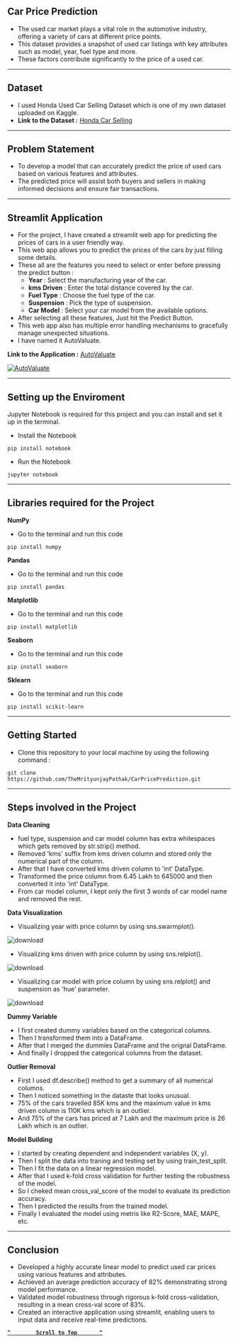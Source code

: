 ## Car Price Prediction
- The used car market plays a vital role in the automotive industry, offering a variety of cars at different price points.
- This dataset provides a snapshot of used car listings with key attributes such as model, year, fuel type and more.
- These factors contribute significantly to the price of a used car.

<hr>

## Dataset
- I used Honda Used Car Selling Dataset which is one of my own dataset uploaded on Kaggle.
- **Link to the Dataset :** [Honda Car Selling](https://www.kaggle.com/datasets/themrityunjaypathak/honda-car-selling)

<hr>

## Problem Statement
- To develop a model that can accurately predict the price of used cars based on various features and attributes.
- The predicted price will assist both buyers and sellers in making informed decisions and ensure fair transactions.

<hr>

## Streamlit Application
- For the project, I have created a streamlit web app for predicting the prices of cars in a user friendly way.
- This web app allows you to predict the prices of the cars by just filling some details.
- These all are the features you need to select or enter before pressing the predict button :
    - **Year** : Select the manufacturing year of the car.
    - **kms Driven** : Enter the total distance covered by the car.
    - **Fuel Type** : Choose the fuel type of the car.
    - **Suspension** : Pick the type of suspension.
    - **Car Model** : Select your car model from the available options.
- After selecting all these features, Just hit the Predict Button.
- This web app also has multiple error handling mechanisms to gracefully manage unexpected situations.
- I have named it AutoValuate.
  
**Link to the Application :** [AutoValuate](https://car-price-prediction-using-lr.streamlit.app/)

<a href="https://car-price-prediction-using-lr.streamlit.app/"><img title="AutoValuate" src="https://github.com/TheMrityunjayPathak/CarPricePrediction/assets/123563634/9c4ed16e-6741-48db-88ed-778c212ac380"></a>

<hr>

## Setting up the Enviroment
Jupyter Notebook is required for this project and you can install and set it up in the terminal.
- Install the Notebook
```
pip install notebook
```
- Run the Notebook
```
jupyter notebook
```

<hr>

## Libraries required for the Project
**NumPy**
- Go to the terminal and run this code
```
pip install numpy
```
**Pandas**
- Go to the terminal and run this code
```
pip install pandas
```
**Matplotlib**
- Go to the terminal and run this code
```
pip install matplotlib
```
**Seaborn**
- Go to the terminal and run this code
```
pip install seaborn
```
**Sklearn**
- Go to the terminal and run this code
```
pip install scikit-learn
```

<hr>

## Getting Started
- Clone this repository to your local machine by using the following command :
```
git clone https://github.com/TheMrityunjayPathak/CarPricePrediction.git
```

<hr>

## Steps involved in the Project

**Data Cleaning**
- fuel type, suspension and car model column has extra whitespaces which gets removed by str.strip() method.
- Removed 'kms' suffix from kms driven column and stored only the numerical part of the column.
- After that I have converted kms driven column to 'int' DataType.
- Transformed the price column from 6.45 Lakh to 645000 and then converted it into 'int' DataType.
- From car model column, I kept only the first 3 words of car model name and removed the rest.

**Data Visualization**
- Visualizing year with price column by using sns.swarmplot().
  
![download](https://github.com/TheMrityunjayPathak/CarPricePrediction/assets/123563634/5e23ec76-ebe0-4f42-9d72-24b881eceeff)
- Visualizing kms driven with price column by using sns.relplot().

![download](https://github.com/TheMrityunjayPathak/CarPricePrediction/assets/123563634/3d7c4b1f-a2b3-47c7-8e0d-86c49aa80313)
- Visualizing car model with price column by using sns.relplot() and suspension as 'hue' parameter.
  
![download](https://github.com/TheMrityunjayPathak/CarPricePrediction/assets/123563634/c5faa6d5-46ed-4995-82fe-ec042beca0e4)

**Dummy Variable**
- I first created dummy variables based on the categorical columns.
- Then I transformed them into a DataFrame.
- After that I merged the dummies DataFrame and the orignal DataFrame.
- And finally I dropped the categorical columns from the dataset.

**Outlier Removal**
- First I used df.describe() method to get a summary of all numerical columns.
- Then I noticed something in the dataste that looks unusual.
- 75% of the cars travelled 85K kms and the maximum value in kms driven column is 110K kms which is an outlier.
- And 75% of the cars has priced at 7 Lakh and the maximum price is 26 Lakh which is an outlier.

**Model Building**
- I started by creating dependent and independent variables (X, y).
- Then I split the data into traning and testing set by using train_test_split.
- Then I fit the data on a linear regression model.
- After that I used k-fold cross validation for further testing the robustness of the model.
- So I cheked mean cross_val_score of the model to evaluate its prediction accuracy.
- Then I predicted the results from the trained model.
- Finally I evaluated the model using metris like R2-Score, MAE, MAPE, etc.

<hr>

## Conclusion
- Developed a highly accurate linear model to predict used car prices using various features and attributes.
- Achieved an average prediction accuracy of 82% demonstrating strong model performance.
- Validated model robustness through rigorous k-fold cross-validation, resulting in a mean cross-val score of 83%.
- Created an interactive application using streamlit, enabling users to input data and receive real-time predictions.

<div align='left'>
  
**[`^        Scroll to Top       ^`](#car-price-prediction)**

</div>
